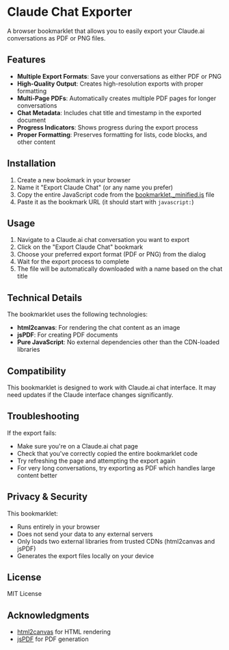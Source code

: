 # Claude Chat Exporter

A browser bookmarklet that allows you to easily export your Claude.ai conversations as PDF or PNG files.

## Features

- **Multiple Export Formats**: Save your conversations as either PDF or PNG
- **High-Quality Output**: Creates high-resolution exports with proper formatting
- **Multi-Page PDFs**: Automatically creates multiple PDF pages for longer conversations
- **Chat Metadata**: Includes chat title and timestamp in the exported document
- **Progress Indicators**: Shows progress during the export process
- **Proper Formatting**: Preserves formatting for lists, code blocks, and other content

## Installation

1. Create a new bookmark in your browser
2. Name it "Export Claude Chat" (or any name you prefer)
3. Copy the entire JavaScript code from the [bookmarklet._minified.js](bookmarklet._minified.js) file
4. Paste it as the bookmark URL (it should start with `javascript:`)

## Usage

1. Navigate to a Claude.ai chat conversation you want to export
2. Click on the "Export Claude Chat" bookmark
3. Choose your preferred export format (PDF or PNG) from the dialog
4. Wait for the export process to complete
5. The file will be automatically downloaded with a name based on the chat title

## Technical Details

The bookmarklet uses the following technologies:
- **html2canvas**: For rendering the chat content as an image
- **jsPDF**: For creating PDF documents
- **Pure JavaScript**: No external dependencies other than the CDN-loaded libraries

## Compatibility

This bookmarklet is designed to work with Claude.ai chat interface. It may need updates if the Claude interface changes significantly.

## Troubleshooting

If the export fails:
- Make sure you're on a Claude.ai chat page
- Check that you've correctly copied the entire bookmarklet code
- Try refreshing the page and attempting the export again
- For very long conversations, try exporting as PDF which handles large content better

## Privacy & Security

This bookmarklet:
- Runs entirely in your browser
- Does not send your data to any external servers
- Only loads two external libraries from trusted CDNs (html2canvas and jsPDF)
- Generates the export files locally on your device

## License

MIT License

## Acknowledgments

- [html2canvas](https://html2canvas.hertzen.com/) for HTML rendering
- [jsPDF](https://github.com/parallax/jsPDF) for PDF generation
